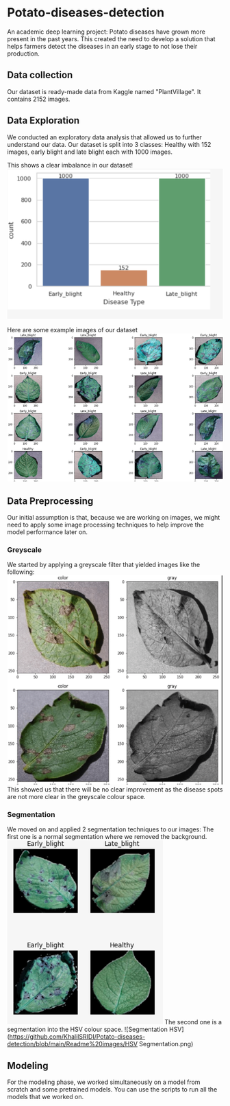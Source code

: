 # Potato-diseases-detection
An academic deep learning project: Potato diseases have grown more present in the past years. This created the need to develop a solution that helps farmers detect the diseases in an early stage to not lose their production.

## Data collection
Our dataset is ready-made data from Kaggle named "PlantVillage". It contains 2152 images.

## Data Exploration
We conducted an exploratory data analysis that allowed us to further understand our data.
Our dataset is split into 3 classes: Healthy with 152 images, early blight and late blight each with 1000 images.

This shows a clear imbalance in our dataset!
![Dataset distibution](https://github.com/KhalilSRIDI/Potato-diseases-detection/blob/main/Readme%20images/datasetimabalance.png)

Here are some example images of our dataset
![Dataset exemples](https://github.com/KhalilSRIDI/Potato-diseases-detection/blob/main/Readme%20images/examples.png)

## Data Preprocessing
Our initial assumption is that, because we are working on images, we might need to apply some image processing techniques to help improve the model performance later on.
### Greyscale
We started by applying a greyscale filter that yielded images like the following:
![Greyscale image](https://github.com/KhalilSRIDI/Potato-diseases-detection/blob/main/Readme%20images/greyscale.png)
This showed us that there will be no clear improvement as the disease spots are not more clear in the greyscale colour space.

### Segmentation
We moved on and applied 2 segmentation techniques to our images:
The first one is a normal segmentation where we removed the background.
![Segmentation](https://github.com/KhalilSRIDI/Potato-diseases-detection/blob/main/Readme%20images/segmentation.png)
The second one is a segmentation into the HSV colour space.
![Segmentation HSV](https://github.com/KhalilSRIDI/Potato-diseases-detection/blob/main/Readme%20images/HSV Segmentation.png)
## Modeling
For the modeling phase, we worked simultaneously on a model from scratch and some pretrained models.
You can use the scripts to run all the models that we worked on.
